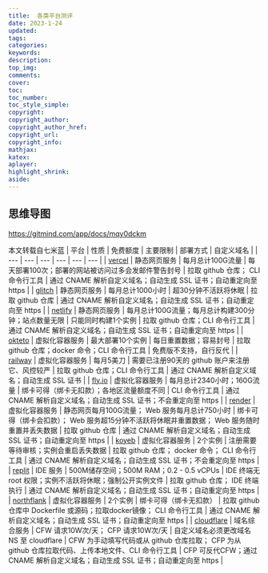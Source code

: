 ```yaml
---
title:  各类平台测评
date: 2023-1-24
updated:
tags:  
categories: 
keywords: 
description:
top_img: 
comments:
cover: 
toc:
toc_number:
toc_style_simple:
copyright:
copyright_author:
copyright_author_href:
copyright_url:
copyright_info:
mathjax:
katex:
aplayer:
highlight_shrink:
aside:
---
```



## 思维导图

https://gitmind.com/app/docs/mqy0dckm

本文转载自七米蓝 
| 平台 | 性质 | 免费额度 | 主要限制 | 部署方式 | 自定义域名 |
| --- | --- | --- | --- | --- | --- |
| [vercel](https://vercel.com/) | 静态网页服务 | 每月总计100G流量 | 每天部署100次；部署的网站被访问过多会发邮件警告封号 | 拉取 github 仓库； CLI 命令行工具 | 通过 CNAME 解析自定义域名；自动生成 SSL 证书；自动重定向至 https |
| [glitch](https://glitch.com/) | 静态网页服务 | 每月总计1000小时 | 超30分钟不活跃将休眠 | 拉取 github 仓库 | 通过 CNAME 解析自定义域名；自动生成 SSL 证书；自动重定向至 https |
| [netlify](https://www.netlify.com/) | 静态网页服务 | 每月总计100G流量；每月总计构建300分钟；站点数量无限 | 只能同时构建1个实例 | 拉取 github 仓库；CLI 命令行工具 | 通过 CNAME 解析自定义域名；自动生成 SSL 证书；自动重定向至 https |
| [okteto](https://okteto.com/) | 虚拟化容器服务 | 最大部署10个实例 | 每日重置数据；容易封号 | 拉取 github 仓库；docker 命令；CLI 命令行工具 | 免费版不支持，自行反代 |
| [railway](https://railway.app/) | 虚拟化容器服务 | 每月5美刀 | 需要已注册90天的 github 账户来注册它、风控较严 | 拉取 github 仓库；CLI 命令行工具 | 通过 CNAME 解析自定义域名；自动生成 SSL 证书 |
| [fly.io](https://fly.io/) | 虚拟化容器服务 | 每月总计2340小时；160G流量 | 绑卡可得（绑卡无扣款）；各地区流量额度不同 | CLI 命令行工具 | 通过 CNAME 解析自定义域名；自动生成 SSL 证书；不会重定向至 https |
| [render](https://render.com/) | 虚拟化容器服务 | 静态网页每月100G流量； Web 服务每月总计750小时 | 绑卡可得（绑卡会扣款）； Web 服务超15分钟不活跃将休眠并重置数据； Web 服务随时重置并丢失数据 | 拉取 github 仓库 | 通过 CNAME 解析自定义域名；自动生成 SSL 证书；自动重定向至 https |
| [koyeb](https://www.koyeb.com/) | 虚拟化容器服务 | 2个实例 | 注册需要等待审核；实例会重启丢失数据 | 拉取 github 仓库； docker 命令； CLI 命令行工具 | 通过 CNAME 解析自定义域名；自动生成 SSL 证书；不会重定向至 https |
| [replit](https://replit.com/) | IDE 服务 | 500M储存空间；500M RAM；0.2 - 0.5 vCPUs | IDE 终端无 root 权限；实例不活跃将休眠；强制公开实例文件 | 拉取 github 仓库； IDE 终端执行 | 通过 CNAME 解析自定义域名；自动生成 SSL 证书；自动重定向至 https |
| [northflank](https://northflank.com/) | 虚拟化容器服务 | 2个实例 | 绑卡可得（绑卡无扣款） | 拉取 github 仓库中 Dockerfile 或源码；拉取docker镜像； CLI 命令行工具 | 通过 CNAME 解析自定义域名；自动生成 SSL 证书；自动重定向至 https |
| [cloudflare](https://www.cloudflare.com/zh-cn/) | 域名综合服务 | CFW 请求10W次/天； CFP 请求10W次/天 | 自定义域名必须更改域名 NS 至 cloudflare | CFW 为手动填写代码或从 github 仓库拉取； CFP 为从 github 仓库拉取代码、上传本地文件、CLI 命令行工具 | CFP 可反代CFW；通过 CNAME 解析自定义域名；自动生成 SSL 证书；自动重定向至 https |
